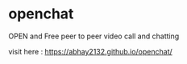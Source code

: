# openchat
OPEN and Free peer to peer video call and chatting 

visit here : https://abhay2132.github.io/openchat/